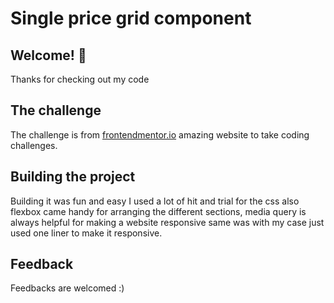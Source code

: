 # Single price grid component

## Welcome! 👋

Thanks for checking out my code 

## The challenge

The challenge is from [frontendmentor.io](https://www.frontendmentor.io) amazing website to take coding challenges.

## Building the project

Building it was fun and easy I used a lot of hit and trial for the css also flexbox came handy for arranging the different sections, media query is always helpful for making a website responsive same was with my case just used one liner to make it responsive.

## Feedback
Feedbacks are welcomed :)
